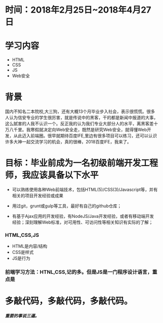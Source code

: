 # 时间：2018年2月25日~2018年4月27日

# 学习内容

* HTML
* CSS
* JS
* Web安全
# 背景

  国内不知名二本院校,大三狗，还有大概13个月毕业步入社会，表示很慌慌。很多人认为信安专业的学生很厉害，就是传说中的黑客，干的都是新闻中报道的大事，这么腻害的人我不认识一个。反正我的认为我们专业大部分人的水平，离黑客差十万八千里。我寒假就决定向Web安全走，既然是研究Web安全，就得懂Web开发，从此迈入前端圈。很早就期待百度IFE,里边有很多项目可以练习，还可以认识许多大神一起交流学习的机会，真的很棒，2018百度IFE，我来了。

# 目标：毕业前成为一名初级前端开发工程师，我应该具备以下水平

* 可以熟练使用各种Web前端技术，包括HTML(5)/CSS(3)/Javascript等，并有相关的项目开发经验或成果

* 用过git，grunt或gulp等工具，最好有自己的github仓库；

* 有基于Ajax应用的开发经验，有NodeJS/Java开发经验，或者有移动端开发经验；深刻理解Web标准，对可用性、可访问性等相关知识有实际的了解；

### HTML,CSS,JS
* HTML是内容/结构
* CSS是样式
* JS是行为
### 前端学习方法：HTNL,CSS,记的多。但是JS是一门程序设计语言，重点是
# 多敲代码，多敲代码，多敲代码。
##### 重要的事说三遍。



